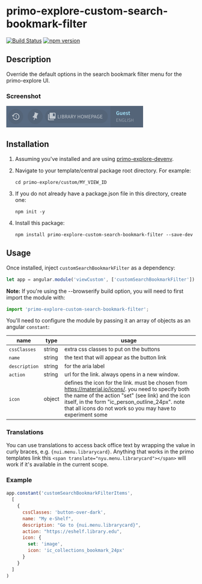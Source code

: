 # primo-explore-custom-search-bookmark-filter

[![Build Status](https://travis-ci.org/NYULibraries/primo-explore-custom-search-bookmark-filter.svg?branch=master)](https://travis-ci.org/NYULibraries/primo-explore-custom-search-bookmark-filter)
[![npm version](https://img.shields.io/npm/v/primo-explore-custom-search-bookmark-filter.svg)](https://www.npmjs.com/package/primo-explore-custom-search-bookmark-filter)

## Description

Override the default options in the search bookmark filter menu for the primo-explore UI.

### Screenshot

![screenshot](screenshot.png)

## Installation

1. Assuming you've installed and are using [primo-explore-devenv](https://github.com/ExLibrisGroup/primo-explore-devenv).

2. Navigate to your template/central package root directory. For example:
    ```
    cd primo-explore/custom/MY_VIEW_ID
    ```
3. If you do not already have a package.json file in this directory, create one:
    ```
    npm init -y
    ```
4. Install this package:
    ```
    npm install primo-explore-custom-search-bookmark-filter --save-dev
    ```

## Usage

Once installed, inject `customSearchBookmarkFilter` as a dependency:

```js
let app = angular.module('viewCustom', ['customSearchBookmarkFilter'])
```

**Note:** If you're using the --browserify build option, you will need to first import the module with:

```js
import 'primo-explore-custom-search-bookmark-filter';
```

You'll need to configure the module by passing it an array of objects as an angular `constant`:

| name | type | usage |
|------|-------------|--------|
| `cssClasses` | string | extra css classes to put on the buttons |
| `name` | string | the text that will appear as the button link |
| `description` | string | for the aria label |
| `action` | string | url for the link. always opens in a new window. |
| `icon` | object | defines the icon for the link. must be chosen from <https://material.io/icons/>. you need to specify both the name of the action "set" (see link) and the icon itself, in the form "ic_person_outline_24px". note that all icons do not work so you may have to experiment some |

### Translations

You can use translations to access back office text by wrapping the value in curly braces, e.g. `{nui.menu.librarycard}`. Anything that works in the primo templates link this `<span translate="nyu.menu.librarycard"></span>` will work if it's available in the current scope.

### Example

```js
app.constant('customSearchBookmarkFilterItems',
  [
    {
      cssClasses: 'button-over-dark',
      name: "My e-Shelf",
      description: "Go to {nui.menu.librarycard}",
      action: "https://eshelf.library.edu",
      icon: {
        set: 'image',
        icon: 'ic_collections_bookmark_24px'
      }
    }
  ]
)
```

